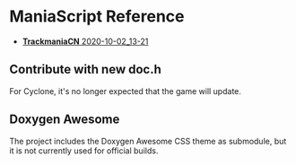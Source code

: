 # ManiaScript Reference

- [**TrackmaniaCN** 2020-10-02_13-21](https://codyninja1.github.io/tmcn-maniascript-reference/trackmania/index.html)

## Contribute with new doc.h

For Cyclone, it's no longer expected that the game will update.

## Doxygen Awesome

The project includes the Doxygen Awesome CSS theme as submodule, but it is not currently used for official builds.
